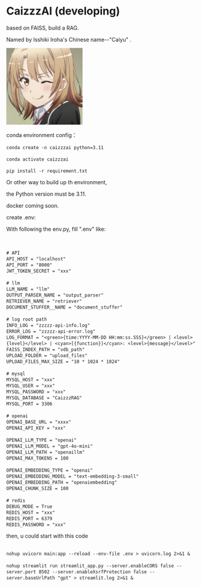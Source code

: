 

# CaizzzAI (developing)

based on FAISS, build a RAG.

Named by Isshiki Iroha's Chinese name--"Caiyu" .

<img src="static/img/image.png" alt="image" style="width:40%;" />

conda environment config：

```conda create -n caizzzai python=3.11```

```conda activate caizzzai```

```pip install -r requirement.txt```

Or other way to build up th environment,

the Python version must be 3.11.

docker coming soon.

create .env:

With following the env.py, fill ".env" like:

```


# API
API_HOST = "localhost"
API_PORT = "8000"
JWT_TOKEN_SECRET = "xxx"

# llm
LLM_NAME = "llm"
OUTPUT_PARSER_NAME = "output_parser"
RETRIEVER_NAME = "retriever"
DOCUMENT_STUFFER__NAME = "document_stuffer"

# log root path
INFO_LOG = "zzzzz-api-info.log"
ERROR_LOG = "zzzzz-api-error.log"
LOG_FORMAT = "<green>{time:YYYY-MM-DD HH:mm:ss.SSS}</green> | <level>{level}</level> | <cyan>[{function}]</cyan>: <level>{message}</level>"
FAISS_INDEX_PATH = "vdb_path"
UPLOAD_FOLDER = "upload_files"
UPLOAD_FILES_MAX_SIZE = "10 * 1024 * 1024"

# mysql
MYSQL_HOST = "xxx"
MYSQL_USER = "xxx"
MYSQL_PASSWORD = "xxx"
MYSQL_DATABASE = "CaizzzRAG"
MYSQL_PORT = 3306

# openai
OPENAI_BASE_URL = "xxxx"
OPENAI_API_KEY = "xxx"

OPENAI_LLM_TYPE = "openai"
OPENAI_LLM_MODEL = "gpt-4o-mini"
OPENAI_LLM_PATH = "openaillm"
OPENAI_MAX_TOKENS = 100

OPENAI_EMBEDDING_TYPE = "openai"
OPENAI_EMBEDDING_MODEL = "text-embedding-3-small"
OPENAI_EMBEDDING_PATH = "openaiembedding"
OPENAI_CHUNK_SIZE = 100

# redis
DEBUG_MODE = True
REDIS_HOST = "xxx"
REDIS_PORT = 6379
REDIS_PASSWORD = "xxx"

```

then, u could start with this code

```

nohup uvicorn main:app --reload --env-file .env > uvicorn.log 2>&1 &

nohup streamlit run streamlit_app.py --server.enableCORS false --server.port 8502 --server.enableXsrfProtection false --server.baseUrlPath "gpt" > streamlit.log 2>&1 &

```

